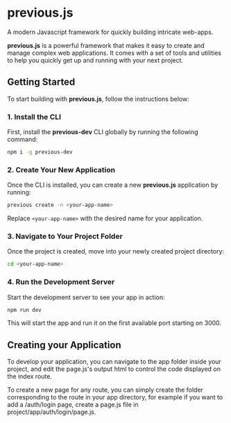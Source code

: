# previous.js

A modern Javascript framework for quickly building intricate web-apps.

**previous.js** is a powerful framework that makes it easy to create and manage complex web applications. It comes with a set of tools and utilities to help you quickly get up and running with your next project.

## Getting Started

To start building with **previous.js**, follow the instructions below:

### 1. Install the CLI

First, install the **previous-dev** CLI globally by running the following command:

```bash
npm i -g previous-dev
```

### 2. Create Your New Application

Once the CLI is installed, you can create a new **previous.js** application by running:

```bash
previous create -n <your-app-name>
```

Replace `<your-app-name>` with the desired name for your application.

### 3. Navigate to Your Project Folder

Once the project is created, move into your newly created project directory:

```bash
cd <your-app-name>
```

### 4. Run the Development Server

Start the development server to see your app in action:

```bash
npm run dev
```

This will start the app and run it on the first available port starting on 3000.

## Creating your Application

To develop your application, you can navigate to the app folder inside your project, and edit the page.js's output html to control the code displayed on the index route.

To create a new page for any route, you can simply create the folder corresponding to the route in your app directory, for example if you want to add a /auth/login page, create a page.js file in project/app/auth/login/page.js.